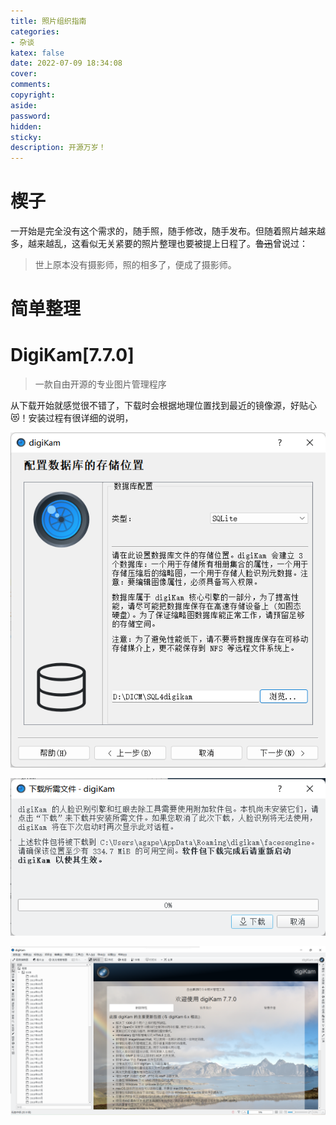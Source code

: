```yaml
---
title: 照片组织指南
categories:
- 杂谈
katex: false
date: 2022-07-09 18:34:08
cover: 
comments:
copyright:
aside:
password:
hidden: 
sticky:
description: 开源万岁！
---
```


# 楔子

一开始是完全没有这个需求的，随手照，随手修改，随手发布。但随着照片越来越多，越来越乱，这看似无关紧要的照片整理也要被提上日程了。~~鲁迅~~曾说过：

> 世上原本没有摄影师，照的相多了，便成了摄影师。

# 简单整理



# DigiKam[7.7.0]

> 一款自由开源的专业图片管理程序

从下载开始就感觉很不错了，下载时会根据地理位置找到最近的镜像源，好贴心😻！安装过程有很详细的说明，

![安装|数据库配置](../../images/20220609/image-20220806163436135.png)

![安装|人脸识别组件](../../images/20220609/image-20220806163647856.png)

![主界面](../../images/20220609/image-20220806164022535.png)